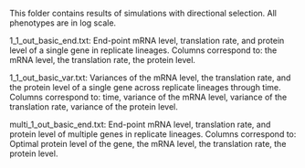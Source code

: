 This folder contains results of simulations with directional selection. All phenotypes are in log scale.

1_1_out_basic_end.txt: End-point mRNA level, translation rate, and protein level of a single gene in replicate lineages.
Columns correspond to: the mRNA level, the translation rate, the protein level.

1_1_out_basic_var.txt: Variances of the mRNA level, the translation rate, and the protein level of a single gene across replicate lineages through time.
Columns correspond to: time, variance of the mRNA level, variance of the translation rate, variance of the protein level.

multi_1_out_basic_end.txt: End-point mRNA level, translation rate, and protein level of multiple genes in replicate lineages.
Columns correspond to: Optimal protein level of the gene, the mRNA level, the translation rate, the protein level.
